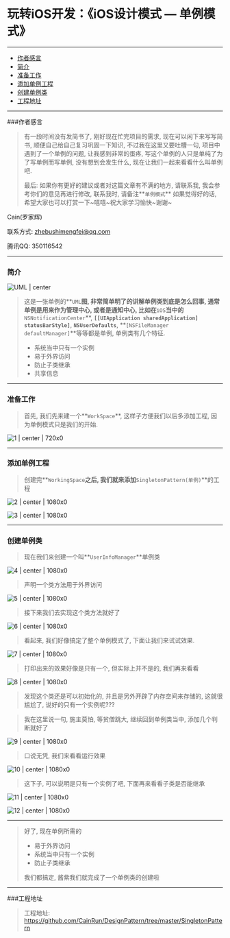 # 玩转iOS开发：《iOS设计模式 — 单例模式》

---

- [作者感言](#作者感言)
- [简介](#简介)
- [准备工作](#准备工作)
- [添加单例工程](#添加单例工程)
- [创建单例类](#创建单例类)
- [工程地址](#工程地址)

---
###作者感言
> 有一段时间没有发简书了, 刚好现在忙完项目的需求, 现在可以闲下来写写简书, 顺便自己给自己复习巩固一下知识, 不过我在这里又要吐槽一句, 项目中遇到了一个单例的问题, 让我感到非常的蛋疼, 写这个单例的人只是单纯了为了写单例而写单例, 没有想到会发生什么, 现在让我们一起来看看什么叫单例吧.
>
> 最后:
> 如果你有更好的建议或者对这篇文章有不满的地方, 请联系我, 我会参考你们的意见再进行修改, 联系我时, 请备注**`单例模式`** 如果觉得好的话, 希望大家也可以打赏一下~嘻嘻~祝大家学习愉快~谢谢~

Cain(罗家辉)

联系方式: zhebushimengfei@qq.com

腾讯QQ: 350116542

---
### 简介


![UML | center](./SingletonUML.jpg)

> 这是一张单例的**`UML`**图, 非常简单明了的讲解单例类到底是怎么回事, 通常单例是用来作为管理中心, 或者是通知中心, 比如在**`iOS`**当中的**`NSNotificationCenter`**, **`[[UIApplication sharedApplication] statusBarStyle]`**, **`NSUserDefaults`**, **`[NSFileManager defaultManager]`**等等都是单例, 单例类有几个特征.
>
> * 系统当中只有一个实例
> * 易于外界访问
> * 防止子类继承
> * 共享信息

---
### 准备工作

> 首先, 我们先来建一个**`WorkSpace`**, 这样子方便我们以后多添加工程, 因为单例模式只是我们的开始.

![1 | center | 720x0](./1.png)

---
### 添加单例工程

> 创建完**`WorkingSpace`**之后, 我们就来添加**`SingletonPattern(单例)`**的工程

![2 | center | 1080x0](./2.png)

![3 | center | 1080x0](./3.png)

---
### 创建单例类

> 现在我们来创建一个叫**`UserInfoManager`**单例类

![4 | center | 1080x0](./4.png)

> 声明一个类方法用于外界访问 

![5 | center | 1080x0](./5.png)

> 接下来我们去实现这个类方法就好了

![6 | center | 1080x0](./6.png)

> 看起来, 我们好像搞定了整个单例模式了, 下面让我们来试试效果.

 ![7 | center | 1080x0](./7.png)

> 打印出来的效果好像是只有一个, 但实际上并不是的, 我们再来看看

![8 | center | 1080x0](./8.png)

> 发现这个类还是可以初始化的, 并且是另外开辟了内存空间来存储的, 这就很尴尬了, 说好的只有一个实例呢??? 

> 我在这里说一句, 施主莫怕, 等贫僧跳大, 继续回到单例类当中, 添加几个判断就好了

 ![9 | center | 1080x0](./9.png)

>口说无凭, 我们来看看运行效果

 ![10 | center | 1080x0](./10.png)

> 这下子, 可以说明是只有一个实例了吧, 下面再来看看子类是否能继承

![11 | center | 1080x0](./11.png)

![12 | center | 1080x0](./12.png)

---

> 好了, 现在单例所需的
>
> * 易于外界访问
> * 系统当中只有一个实例
> * 防止子类继承
>
> 我们都搞定, 酱紫我们就完成了一个单例类的创建啦

---
###工程地址
> 工程地址: https://github.com/CainRun/DesignPattern/tree/master/SingletonPattern


